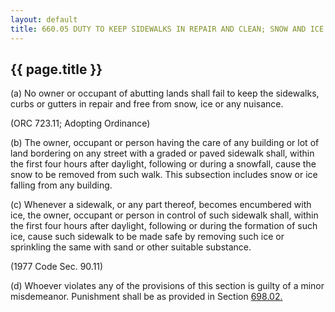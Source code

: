 ---
layout: default 
title: 660.05 DUTY TO KEEP SIDEWALKS IN REPAIR AND CLEAN; SNOW AND ICE.---

{{ page.title }}
----------------

​(a) No owner or occupant of abutting lands shall fail to keep the
sidewalks, curbs or gutters in repair and free from snow, ice or any
nuisance.

(ORC 723.11; Adopting Ordinance)

​(b) The owner, occupant or person having the care of any building or
lot of land bordering on any street with a graded or paved sidewalk
shall, within the first four hours after daylight, following or during a
snowfall, cause the snow to be removed from such walk. This subsection
includes snow or ice falling from any building.

​(c) Whenever a sidewalk, or any part thereof, becomes encumbered with
ice, the owner, occupant or person in control of such sidewalk shall,
within the first four hours after daylight, following or during the
formation of such ice, cause such sidewalk to be made safe by removing
such ice or sprinkling the same with sand or other suitable substance.

(1977 Code Sec. 90.11)

​(d) Whoever violates any of the provisions of this section is guilty of
a minor misdemeanor. Punishment shall be as provided in Section
[698.02.](38e2f631.html)

